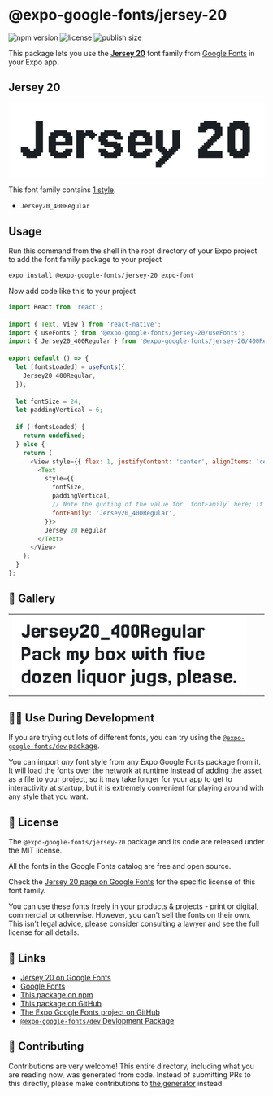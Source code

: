 # @expo-google-fonts/jersey-20

![npm version](https://flat.badgen.net/npm/v/@expo-google-fonts/jersey-20)
![license](https://flat.badgen.net/github/license/expo/google-fonts)
![publish size](https://flat.badgen.net/packagephobia/install/@expo-google-fonts/jersey-20)

This package lets you use the [**Jersey 20**](https://fonts.google.com/specimen/Jersey+20) font family from [Google Fonts](https://fonts.google.com/) in your Expo app.

## Jersey 20

![Jersey 20](./font-family.png)

This font family contains [1 style](#-gallery).

- `Jersey20_400Regular`

## Usage

Run this command from the shell in the root directory of your Expo project to add the font family package to your project
```sh
expo install @expo-google-fonts/jersey-20 expo-font
```

Now add code like this to your project
```js
import React from 'react';

import { Text, View } from 'react-native';
import { useFonts } from '@expo-google-fonts/jersey-20/useFonts';
import { Jersey20_400Regular } from '@expo-google-fonts/jersey-20/400Regular';

export default () => {
  let [fontsLoaded] = useFonts({
    Jersey20_400Regular,
  });

  let fontSize = 24;
  let paddingVertical = 6;

  if (!fontsLoaded) {
    return undefined;
  } else {
    return (
      <View style={{ flex: 1, justifyContent: 'center', alignItems: 'center' }}>
        <Text
          style={{
            fontSize,
            paddingVertical,
            // Note the quoting of the value for `fontFamily` here; it expects a string!
            fontFamily: 'Jersey20_400Regular',
          }}>
          Jersey 20 Regular
        </Text>
      </View>
    );
  }
};

```

## 🔡 Gallery


||||
|-|-|-|
|![Jersey20_400Regular](.//400Regular/Jersey20_400Regular.ttf.png)||||


## 👩‍💻 Use During Development

If you are trying out lots of different fonts, you can try using the [`@expo-google-fonts/dev` package](https://github.com/freeboub/google-fonts/tree/master/font-packages/dev#readme).

You can import *any* font style from any Expo Google Fonts package from it. It will load the fonts
over the network at runtime instead of adding the asset as a file to your project, so it may take longer
for your app to get to interactivity at startup, but it is extremely convenient
for playing around with any style that you want.

## 📖 License

The `@expo-google-fonts/jersey-20` package and its code are released under the MIT license.

All the fonts in the Google Fonts catalog are free and open source.

Check the [Jersey 20 page on Google Fonts](https://fonts.google.com/specimen/Jersey+20) for the specific license of this font family.

You can use these fonts freely in your products & projects - print or digital, commercial or otherwise. However, you can't sell the fonts on their own. This isn't legal advice, please consider consulting a lawyer and see the full license for all details.

## 🔗 Links

- [Jersey 20 on Google Fonts](https://fonts.google.com/specimen/Jersey+20)
- [Google Fonts](https://fonts.google.com/)
- [This package on npm](https://www.npmjs.com/package/@expo-google-fonts/jersey-20)
- [This package on GitHub](https://github.com/freeboub/google-fonts/tree/master/font-packages/jersey-20)
- [The Expo Google Fonts project on GitHub](https://github.com/freeboub/google-fonts)
- [`@expo-google-fonts/dev` Devlopment Package](https://github.com/freeboub/google-fonts/tree/master/font-packages/dev)

## 🤝 Contributing

Contributions are very welcome! This entire directory, including what you are reading now, was generated from code. Instead of submitting PRs to this directly, please make contributions to [the generator](https://github.com/freeboub/google-fonts/tree/master/packages/generator) instead.
